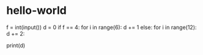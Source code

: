 # hello-world
f = int(input())
d = 0
if f == 4:
  for i in range(6):
    d += 1
else:
  for i in range(12):
    d += 2:

print(d)
